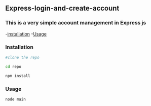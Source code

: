 ﻿## Express-login-and-create-account

### This is a very simple account management in Express js

-[installation](#installation)
-[Usage](#usage)

### Installation
```sh
#clone the repo

cd repo

npm install
```

### Usage
```sh
node main
```
